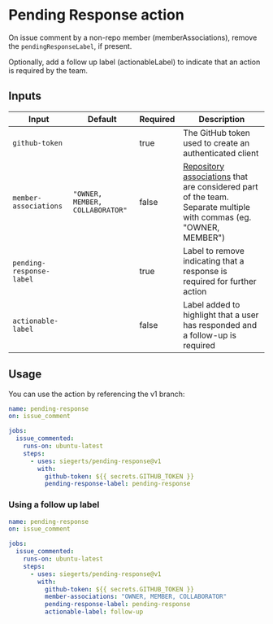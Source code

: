 # Pending Response action

On issue comment by a non-repo member (memberAssociations), remove the `pendingResponseLabel`, if present.

Optionally, add a follow up label (actionableLabel) to indicate that an action is required by the team.

## Inputs

| Input                    | Default                         | Required | Description                                                                                                                                                                                      |
| ------------------------ | ------------------------------- | -------- | ------------------------------------------------------------------------------------------------------------------------------------------------------------------------------------------------ |
| `github-token`           |                                 | true     | The GitHub token used to create an authenticated client                                                                                                                                          |
| `member-associations`    | `"OWNER, MEMBER, COLLABORATOR"` | false    | [Repository associations](https://docs.github.com/en/graphql/reference/enums#commentauthorassociation) that are considered part of the team. Separate multiple with commas (eg. "OWNER, MEMBER") |
| `pending-response-label` |                                 | true     | Label to remove indicating that a response is required for further action                                                                                                                        |
| `actionable-label`       |                                 | false    | Label added to highlight that a user has responded and a follow-up is required                                                                                                                   |

## Usage

You can use the action by referencing the v1 branch:

```yaml
name: pending-response
on: issue_comment

jobs:
  issue_commented:
    runs-on: ubuntu-latest
    steps:
      - uses: siegerts/pending-response@v1
        with:
          github-token: ${{ secrets.GITHUB_TOKEN }}
          pending-response-label: pending-response
```

### Using a follow up label

```yaml
name: pending-response
on: issue_comment

jobs:
  issue_commented:
    runs-on: ubuntu-latest
    steps:
      - uses: siegerts/pending-response@v1
        with:
          github-token: ${{ secrets.GITHUB_TOKEN }}
          member-associations: "OWNER, MEMBER, COLLABORATOR"
          pending-response-label: pending-response
          actionable-label: follow-up
```

